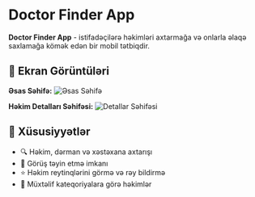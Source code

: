 # Doctor Finder App

**Doctor Finder App** - istifadəçilərə həkimləri axtarmağa və onlarla əlaqə saxlamağa kömək edən bir mobil tətbiqdir.

## 📱 Ekran Görüntüləri

**Əsas Səhifə:**
![Əsas Səhifə](app_pages_image/main_page)

**Həkim Detalları Səhifəsi:**
![Detallar Səhifəsi](details_page.png)

## 🚀 Xüsusiyyətlər
- 🔍 Həkim, dərman və xəstəxana axtarışı
- 📅 Görüş təyin etmə imkanı
- ⭐ Həkim reytinqlərini görmə və rəy bildirmə
- 🏥 Müxtəlif kateqoriyalara görə həkimlər

